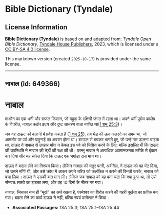 # Bible Dictionary (Tyndale)

## License Information

**Bible Dictionary (Tyndale)** is based on and adapted from: _Tyndale Open Bible Dictionary_, [Tyndale House Publishers](https://tyndaleopenresources.com/), 2023, which is licensed under a [CC BY-SA 4.0 license](https://creativecommons.org/licenses/by-sa/4.0/legalcode.en).

This markdown version (created `2025-10-17`) is provided under the same license.



--------------------------------

## नाबाल (id: 649366)

नाबाल
=====

माओन का एक धनी और सफल किसान, जो यहूदा के दक्षिणी जंगल में रहता था। अपने धर्मी पूर्वज कालेब के विपरीत, नाबाल कठोर हृदय और दुष्ट आचरण वाला व्यक्ति था([1 शमू 25:3](https://ref.ly/1Sam25:3))।

जब वह दाऊद की कहानी में प्रवेश करता है ([1 शमू 25](https://ref.ly/1Sam25:1-1Sam25:44)), तब भेड़ की ऊन कतरने का समय था, जो आमतौर पर पर्व और पाहुनाई का अवसर होता था। शाऊल से बचकर भागते हुए, जो उन्हें मार डालना चाहता था, दाऊद ने नाबाल से उपहार माँगा न केवल इस पर्व को चिह्नित करने के लिए, बल्कि इसलिए भी कि दाऊद की उपस्थिति ने नाबाल की भेड़ों की रक्षा की थी। परन्तु नाबाल ने अत्यधिक अपमानजनक तरीके से इंकार कर दिया और यह संकेत दिया कि दाऊद एक भगोड़ा दास मात्र था। 

दाऊद ने बदला लेने का निश्चय किया। लेकिन नाबाल की चतुर पत्नी, अबीगैल, ने दाऊद को वह भेंट दिया, जो उसने माँगी थी, और उसे क्रोध में आकर अपने चरित्र को कलंकित न करने की विनती करके, नाबाल को बचा लिया। दाऊद ने उसकी बात मान ली। लेकिन जब नाबाल को यह पता चला कि क्या हुआ था, तो उसे संभवतः लकवे का झटका लगा, और वह 10 दिनों के भीतर मर गया। 

नाबाल, जिसका नाम ही "मूर्ख" का अर्थ रखता है, परमेश्वर का विरोध करने की गहरी मूर्खता का प्रतीक बन गया। बदला लेने का कार्य दाऊद ने नहीं, बल्कि स्वयं परमेश्वर ने किया।

* **Associated Passages:** 1SA 25:3; 1SA 25:1–1SA 25:44

